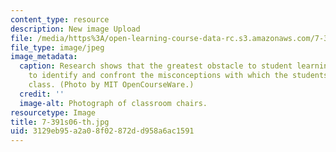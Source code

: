 ```yaml
---
content_type: resource
description: New image Upload
file: /media/https%3A/open-learning-course-data-rc.s3.amazonaws.com/7-391-concept-centered-teaching-spring-2006/3129eb95a2a08f02872dd958a6ac1591_7-391s06-th.jpg
file_type: image/jpeg
image_metadata:
  caption: Research shows that the greatest obstacle to student learning is the failure
    to identify and confront the misconceptions with which the students enter the
    class. (Photo by MIT OpenCourseWare.)
  credit: ''
  image-alt: Photograph of classroom chairs.
resourcetype: Image
title: 7-391s06-th.jpg
uid: 3129eb95-a2a0-8f02-872d-d958a6ac1591
---
```

